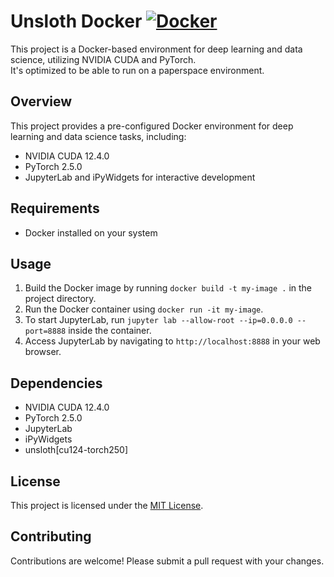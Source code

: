 # Unsloth Docker [![Docker](https://img.shields.io/badge/docker-257bd6?style=for-the-badge&logo=docker&logoColor=white)](https://hub.docker.com/repository/docker/uptospace/unsloth/general)

This project is a Docker-based environment for deep learning and data science, utilizing NVIDIA CUDA and PyTorch.\
It's optimized to be able to run on a paperspace environment.

## Overview

This project provides a pre-configured Docker environment for deep learning and data science tasks, including:

* NVIDIA CUDA 12.4.0
* PyTorch 2.5.0
* JupyterLab and iPyWidgets for interactive development

## Requirements

* Docker installed on your system

## Usage

1. Build the Docker image by running `docker build -t my-image .` in the project directory.
2. Run the Docker container using `docker run -it my-image`.
3. To start JupyterLab, run `jupyter lab --allow-root --ip=0.0.0.0 --port=8888` inside the container.
4. Access JupyterLab by navigating to `http://localhost:8888` in your web browser.

## Dependencies

* NVIDIA CUDA 12.4.0
* PyTorch 2.5.0
* JupyterLab
* iPyWidgets
* unsloth[cu124-torch250]

## License

This project is licensed under the [MIT License](LICENSE).

## Contributing

Contributions are welcome! Please submit a pull request with your changes.
